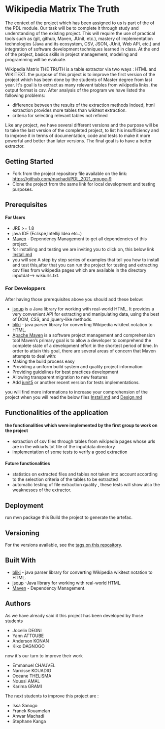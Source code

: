 # Wikipedia Matrix The Truth

The context of the project which has been assigned to us is part of the 
of the PDL module. Our task will be to complete it through study and understanding of the 
existing project. This will require the use of practical tools such as (git, github, Maven, JUnit, etc.),
mastery of implementation technologies (Java and its ecosystem, CSV, JSON, JUnit, Web API, etc.) and 
integration of software development techniques learned in class.
At the end of the project, basics skills in project management, modeling and programming will be evaluate.

Wikipedia Matrix THE TRUTH is a table extractor via two ways : HTML and WIKITEXT.
the purpose of this project is to improve the first version of the project which has 
been done by the students of Master degree from last year.
It's goal is to extract as many relevant tables from wikipedia links.
the output format is csv.
After analysis of the program we have listed the following problems:
* difference between the results of the extraction methods 
Indeed, html extraction provides more tables than wikitext extraction.
* criteria for selecting relevant tables not refined

Like any project, we have several different versions and the purpose will be to take the last version of 
the completed project, to list his insufficiency and to improve it in terms of documentation, code and tests
to make it more powerful and better than later versions.
The final goal is to have a better extractor.

## Getting Started
* Fork from the project repository file available on the link: https://github.com/machadi/PDL_2021_groupe-9
* Clone the project from the same link for local development and testing purposes.

## Prerequisites
#### For Users
* JRE >= 1.8
* java IDE  (Eclispe,Intelliji Idea etc..)
* [Maven](https://maven.apache.org/) - Dependency Management to get all dependencies of this project.
* for installing and testing we are inviting you to click on, this below link
[Install.md](https://github.com/manuc352/PDL_1920_groupe-7/blob/master/INSTALL.md)
* you will see A step by step series of examples that tell you how to install  and test this,after that
you can run the project for testing and extracting csv files from wikipedia pages which are 
available in the directory inputdat--> wikiurls.txt.

### For Developpers
After having those prerequisites above you should add these below: 
* [jsoup](https://jsoup.org) is a Java library for working with real-world HTML. 
It provides a very convenient API for extracting and manipulating data, 
using the best of DOM, CSS, and jquery-like methods.
* [bliki](http://www.dropwizard.io/1.0.2/docs/) -  java parser library for converting Wikipedia wikitext notation to HTML.
* [Apache Maven](https://maven.apache.org/)  is a software project management and comprehension tool
Maven’s primary goal is to allow a developer to comprehend the complete state of a development effort in the shortest period of time. 
In order to attain this goal, there are several areas of concern that Maven attempts to deal with:
* Making the build process easy
* Providing a uniform build system and quality project information
* Providing guidelines for best practices development
* Allowing transparent migration to new features
* Add [junit5](https://junit.org/junit5/) or another recent version for tests implementations.

you will find more informations to increase your comprehension of the project when you will read the below files
[Install.md](https://github.com/manuc352/PDL_1920_groupe-7/blob/master/INSTALL.md) and
[Design.md](https://github.com/manuc352/PDL_1920_groupe-7/blob/master/DESIGN.md)

## Functionalities of  the application
#### the functionalities which were implemented by the first group to work on the project
* extraction of csv files through tables from wikipedia pages whose urls are in the wikiurls.txt file of the inputdata directory
* implementation of some tests to verify a good extraction 

#### Future functionalities 
* statistics on extracted files and tables not taken into account according to the selection criteria of the tables to be extracted
* automatic testing of file extraction quality , these tests will show also the  weaknesses of the extractor.

## Deployment
run mvn package this Build the project to generate the artefac.

## Versioning
For the versions available, see the [tags on this repository](https://github.com/manuc352/PDL_1920_groupe-7/releases). 

## Built With
* [bliki](http://www.dropwizard.io/1.0.2/docs/) -  java parser library for converting Wikipedia wikitext notation to HTML.
* [jsoup](https://jsoup.org/) -Java library for working with real-world HTML.
* [Maven](https://maven.apache.org/) - Dependency Management.

## Authors
As we have already said it this project has been developed by those students
* Jocelin DEGNI
* Yann ATTOUBE
* Anderson KONAN
* Kiko DAGNOGO

now it's our turn to improve their work  

* Emmanuel CHAUVEL 
* Narcisse KOUADIO
* Oceane THELISMA
* Noussi AMAL
* Karima GRAMI

The next students to improve this project are :

* Issa Sanogo
* Franck Kouamelan
* Anwar Machadi
* Stephane Kanga
